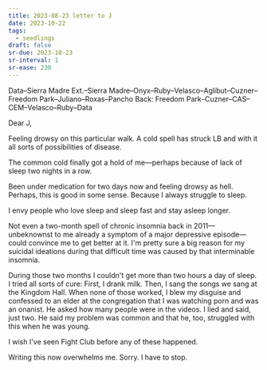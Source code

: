 ```yaml
---
title: 2023-08-23 letter to J
date: 2023-10-22
tags:
  - seedlings
draft: false
sr-due: 2023-10-23
sr-interval: 1
sr-ease: 230
---
```

Data–Sierra Madre Ext.–Sierra Madre–Onyx–Ruby–Velasco–Aglibut–Cuzner–Freedom Park–Juliano–Roxas–Pancho
Back: Freedom Park–Cuzner–CAS–CEM–Velasco–Ruby–Data

Dear J,

Feeling drowsy on this particular walk. A cold spell has struck LB and with it all sorts of possibilities of disease.

The common cold finally got a hold of me—perhaps because of lack of sleep two nights in a row.

Been under medication for two days now and feeling drowsy as hell. Perhaps, this is good in some sense. Because I always struggle to sleep.

I envy people who love sleep and sleep fast and stay asleep longer.

Not even a two-month spell of chronic insomnia back in 2011—unbeknownst to me already a symptom of a major depressive episode—could convince me to get better at it. I'm pretty sure a big reason for my suicidal ideations during that difficult time was caused by that interminable insomnia.

During those two months I couldn't get more than two hours a day of sleep. I tried all sorts of cure: First, I drank milk. Then, I sang the songs we sang at the Kingdom Hall. When none of those worked, I blew my disguise and confessed to an elder at the congregation that I was watching porn and was an onanist. He asked how many people were in the videos. I lied and said, just two. He said my problem was common and that he, too, struggled with this when he was young.

I wish I've seen Fight Club before any of these happened.

Writing this now overwhelms me. Sorry. I have to stop.